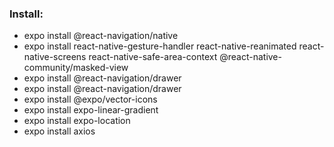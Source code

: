 ### Install:
* expo install @react-navigation/native 
* expo install react-native-gesture-handler react-native-reanimated react-native-screens react-native-safe-area-context @react-native-community/masked-view
* expo install @react-navigation/drawer
* expo install @react-navigation/drawer
* expo install @expo/vector-icons
* expo install expo-linear-gradient
* expo install expo-location
* expo install axios